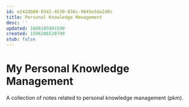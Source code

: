 ```yaml
---
id: e242db80-0342-4530-836c-9045e5da2d0c
title: Personal Knowledge Management
desc: ''
updated: 1606185991590
created: 1596206520799
stub: false
---
```


# My Personal Knowledge Management

A collection of notes related to personal knowledge management (pkm).
